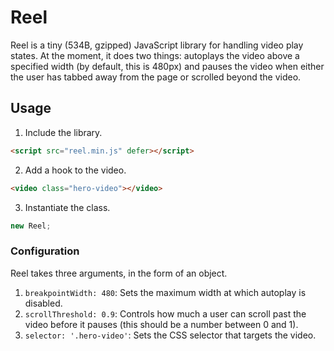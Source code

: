 # Reel

Reel is a tiny (534B, gzipped) JavaScript library for handling video play states. At the moment, it does two things: autoplays the video above a specified width (by default, this is 480px) and pauses the video when either the user has tabbed away from the page or scrolled beyond the video.

## Usage

1. Include the library.

  ```html
  <script src="reel.min.js" defer></script>
  ```

2. Add a hook to the video.

  ```html
  <video class="hero-video"></video>
  ```

3. Instantiate the class.

  ```javascript
  new Reel;
  ```

### Configuration

Reel takes three arguments, in the form of an object.

1. `breakpointWidth: 480`: Sets the maximum width at which autoplay is disabled.
2. `scrollThreshold: 0.9`: Controls how much a user can scroll past the video before it pauses (this should be a number between 0 and 1).
3. `selector: '.hero-video'`: Sets the CSS selector that targets the video.
